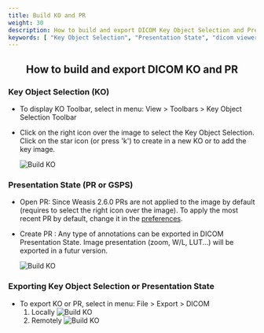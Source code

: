 ```yaml
---
title: Build KO and PR
weight: 30
description: How to build and export DICOM Key Object Selection and Presentation State (GSPS)
keywords: [ "Key Object Selection", "Presentation State", "dicom viewer", "free dicom viewer", "open source dicom viewer", "weasis dicom viewer",  "multi-platform dicom viewer", "dicom", "pacs", "pacs viewer" ]
---
```


## <center>How to build and export DICOM KO and PR</center>

### Key Object Selection (KO)

- To display KO Toolbar, select in menu: View > Toolbars > Key Object Selection Toolbar
- Click on the right icon over the image to select the Key Object Selection. Click on the star icon (or press 'k') to create in a new KO or to add the key image.

    ![Build KO](/tuto/ko-pr/build-ko.jpg?height=350)

### Presentation State (PR or GSPS)
- Open PR: Since Weasis 2.6.0 PRs are not applied to the image by default (requires to select the right icon over the image). To apply the most recent PR by default, change it in the [preferences](../../basics/customize/preferences/).
- Create PR : Any type of annotations can be exported in DICOM Presentation State. Image presentation (zoom, W/L, LUT...) will be exported in a futur version.

    ![Build KO](/tuto/ko-pr/build-pr.jpg?height=350)

### Exporting Key Object Selection or Presentation State
- To export KO or PR, select in menu: File > Export > DICOM
    1. Locally
      ![Build KO](/tuto/ko-pr/export-local.png?height=250)
    2. Remotely
      ![Build KO](/tuto/ko-pr/export-remote.png?height=250)
